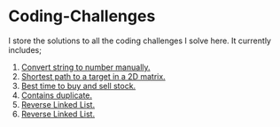 # Coding-Challenges
I store the solutions to all the coding challenges I solve here. It currently includes;
1) [Convert string to number manually.](https://github.com/Tripple-A/Coding-Challenges/blob/master/stringToInteger.js)
2) [Shortest path to a target in a 2D matrix.](https://github.com/Tripple-A/Coding-Challenges/blob/master/shortest_path.rb)
3) [Best time to buy and sell stock.](https://github.com/Tripple-A/Coding-Challenges/blob/master/best_time_to_buy_and_sell_stock.rb)
4) [Contains duplicate.](https://github.com/Tripple-A/Coding-Challenges/blob/master/contains_duplicate.rb)
5) [Reverse Linked List.](https://github.com/Tripple-A/Coding-Challenges/blob/master/reverse_linked_list.rb)
6) [Reverse Linked List.](https://github.com/Tripple-A/Coding-Challenges/blob/master/two_sum.rb)
